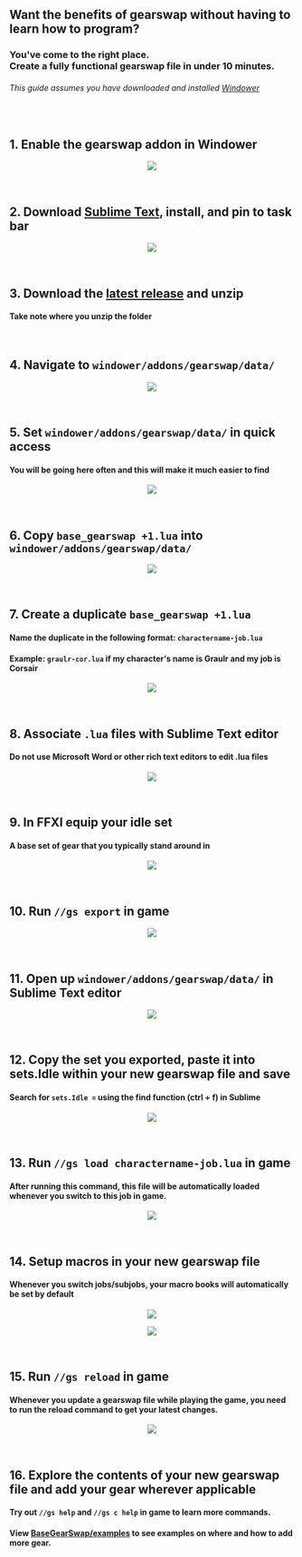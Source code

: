 ## Want the benefits of gearswap without having to learn how to program?
### You've come to the right place. <br> Create a fully functional gearswap file in under 10 minutes.
###### This guide assumes you have downloaded and installed [Windower](http://windower.net/)
<br/>

## 1. Enable the gearswap addon in Windower

<p align="center">
  <img src="http://g.recordit.co/X5bGnwoCYE.gif">
</p>
<br/>

## 2. Download [Sublime Text](https://www.sublimetext.com/3), install, and pin to task bar
<p align="center">
    <img src="http://g.recordit.co/0KlKSu6GDs.gif">
</p>
<br/>

## 3. Download the <a href="https://github.com/graulr/GearSwap/releases">latest release</a> and unzip
#### Take note where you unzip the folder
<br/>

## 4. Navigate to `windower/addons/gearswap/data/`
<p align="center">
    <img src="http://g.recordit.co/tRaVbyLdip.gif">
</p>
<br/>

## 5. Set `windower/addons/gearswap/data/` in quick access
#### You will be going here often and this will make it much easier to find
<p align="center">
    <img src="http://g.recordit.co/sQe9Cplwj7.gif">
</p>
<br/>

## 6. Copy `base_gearswap +1.lua` into `windower/addons/gearswap/data/`
<p align="center">
    <img src="http://g.recordit.co/cIbiaYDCtk.gif">
</p>
<br/>

## 7. Create a duplicate `base_gearswap +1.lua`
#### Name the duplicate in the following format: `charactername-job.lua`
#### Example: `graulr-cor.lua` if my character's name is **Graulr** and my job is **Corsair**
<p align="center">
    <img src="http://g.recordit.co/QKzG5KPXc1.gif">
</p>
<br/>

## 8. Associate `.lua` files with Sublime Text editor 
#### **Do not** use Microsoft Word or other rich text editors to edit .lua files
<p align="center">
    <img src="http://g.recordit.co/eoeNyHbwMi.gif">
</p>
<br/>

## 9. In FFXI equip your idle set
#### A base set of gear that you typically stand around in
<p align="center">
    <img src="https://i.imgur.com/4LIjJxQ.gif">
</p>
<br/>

## 10. Run `//gs export` in game
<p align="center">
    <img src="http://g.recordit.co/Rc8JB8mm5T.gif">
</p>
<br/>

## 11. Open up `windower/addons/gearswap/data/` in Sublime Text editor
<p align="center">
    <img src="http://g.recordit.co/eN4AM7OMyN.gif">
</p>
<br/>

## 12. Copy the set you exported, paste it into sets.Idle within your new gearswap file and **save**
#### Search for `sets.Idle =` using the find function (ctrl + f) in Sublime
<p align="center">
    <img src="https://i.imgur.com/svKztVj.gif">
</p>
<br/>

## 13. Run `//gs load charactername-job.lua` in game
#### After running this command, this file will be automatically loaded whenever you switch to this job in game.
<p align="center">
    <img src="https://i.imgur.com/9Sh0kt8.gif">
</p>
<br/>

## 14. Setup macros in your new gearswap file
#### Whenever you switch jobs/subjobs, your macro books will automatically be set by default
<p align="center">
    <img src="https://i.imgur.com/ldfn3yK.gif">
</p>
<p align="center">
    <img src="http://g.recordit.co/wW6zLMKn5m.gif">
</p>
<br/>

## 15. Run `//gs reload` in game
#### Whenever you update a gearswap file **while playing the game**, you need to run the reload command to get your latest changes.
<p align="center">
    <img src="https://i.imgur.com/S32RIWc.gif">
</p>
<br/>

## 16. Explore the contents of your new gearswap file and add your gear wherever applicable
#### Try out `//gs help` and `//gs c help` in game to learn more commands.
#### View [BaseGearSwap/examples](https://github.com/graulr/BaseGearSwap/tree/master/Examples) to see examples on where and how to add more gear.
